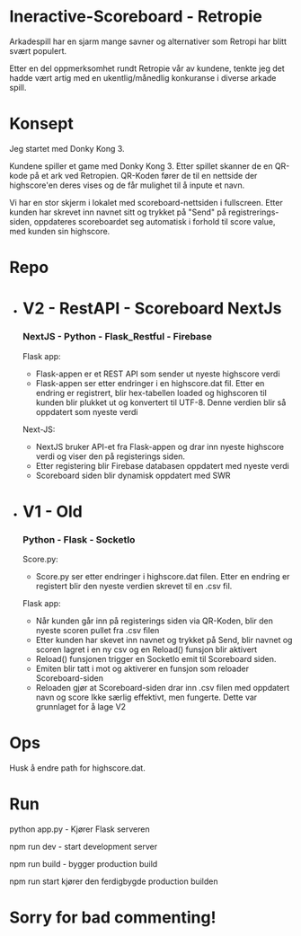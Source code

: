 

# Ineractive-Scoreboard - Retropie

Arkadespill har en sjarm mange savner og alternativer som Retropi har blitt svært populert.

Etter en del oppmerksomhet rundt Retropie vår av kundene, tenkte jeg det hadde vært artig med en ukentlig/månedlig konkuranse i diverse arkade spill.

# Konsept
Jeg startet med Donky Kong 3. 



Kundene spiller et game med Donky Kong 3. Etter spillet skanner de en QR-kode på et ark ved Retropien. QR-Koden fører de til en nettside der highscore'en deres vises og de får mulighet til å inpute et navn.

Vi har en stor skjerm i lokalet med scoreboard-nettsiden i fullscreen. 
Etter kunden har skrevet inn navnet sitt og trykket på "Send" på registrerings-siden, oppdateres scoreboardet seg automatisk i forhold til score value, med kunden sin highscore.

# Repo

 - # V2 - RestAPI - Scoreboard NextJs
    ### NextJS - Python - Flask_Restful - Firebase
    Flask app:

    - Flask-appen er et REST API som sender ut nyeste highscore verdi
    - Flask-appen ser etter endringer i en highscore.dat fil. Etter en endring er registrert, blir hex-tabellen loaded og highscoren til kunden blir plukket ut og konvertert til UTF-8. Denne verdien blir så oppdatert som nyeste verdi

    Next-JS:
    - NextJS bruker API-et fra Flask-appen og drar inn nyeste highscore verdi og viser den på registerings siden.
    - Etter registering blir Firebase databasen oppdatert med nyeste verdi
    - Scoreboard siden blir dynamisk oppdatert med SWR

- # V1 - Old
    
    ### Python - Flask - SocketIo
    Score.py:
    - Score.py ser etter endringer i highscore.dat filen. Etter en endring er registert blir den nyeste verdien skrevet til en .csv fil.
    
    Flask app:
    - Når kunden går inn på registerings siden via QR-Koden, blir den nyeste scoren pullet fra .csv filen
    - Etter kunden har skevet inn navnet og trykket på Send, blir navnet og scoren lagret i en ny csv og en Reload() funsjon blir aktivert
    - Reload() funsjonen trigger en SocketIo emit til Scoreboard siden.
    - Emiten blir tatt i mot og aktiverer en funsjon som reloader Scoreboard-siden
    - Reloaden gjør at Scoreboard-siden drar inn .csv filen med oppdatert navn og score
    Ikke særlig effektivt, men fungerte. Dette var grunnlaget for å lage V2 
    
# Ops

Husk å endre path for highscore.dat.

# Run

python app.py - Kjører Flask serveren

npm run dev - start development server

npm run build - bygger production build

npm run start kjører den ferdigbygde production builden


# Sorry for bad commenting!



